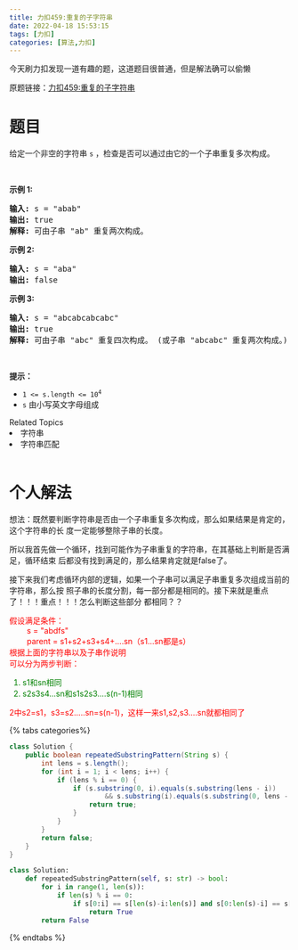 ```yaml
---
title: 力扣459:重复的子字符串
date: 2022-04-18 15:53:15
tags: [力扣]
categories: [算法,力扣]
---
```


今天刷力扣发现一道有趣的题，这道题目很普通，但是解法确可以偷懒

原题链接：[力扣459:重复的子字符串](https://leetcode-cn.com/problems/repeated-substring-pattern/)

# 题目

<p>给定一个非空的字符串<meta charset="UTF-8" />&nbsp;<code>s</code>&nbsp;，检查是否可以通过由它的一个子串重复多次构成。</p>

<p>&nbsp;</p>

<p><strong>示例 1:</strong></p>

<pre>
<strong>输入:</strong> s = "abab"
<strong>输出:</strong> true
<strong>解释:</strong> 可由子串 "ab" 重复两次构成。
</pre>

<p><strong>示例 2:</strong></p>

<pre>
<strong>输入:</strong> s = "aba"
<strong>输出:</strong> false
</pre>

<p><strong>示例 3:</strong></p>

<pre>
<strong>输入:</strong> s = "abcabcabcabc"
<strong>输出:</strong> true
<strong>解释:</strong> 可由子串 "abc" 重复四次构成。 (或子串 "abcabc" 重复两次构成。)
</pre>

<p>&nbsp;</p>

<p><b>提示：</b></p>

<p><meta charset="UTF-8" /></p>

<ul>
	<li><code>1 &lt;= s.length &lt;= 10<sup>4</sup></code></li>
	<li><code>s</code>&nbsp;由小写英文字母组成</li>
</ul>
<div><div>Related Topics</div><div><li>字符串</li><li>字符串匹配</li></div></div><br>

# 个人解法

想法：既然要判断字符串是否由一个子串重复多次构成，那么如果结果是肯定的，这个字符串的长
度一定能够整除子串的长度。

所以我首先做一个循环，找到可能作为子串重复的字符串，在其基础上判断是否满足，循环结束
后都没有找到满足的，那么结果肯定就是false了。

接下来我们考虑循环内部的逻辑，如果一个子串可以满足子串重复多次组成当前的字符串，那么按
照子串的长度分割，每一部分都是相同的。接下来就是重点了！！！重点！！！怎么判断这些部分
都相同？？

<div style="color: red">
假设满足条件：<br/>
&nbsp;&nbsp;&nbsp;&nbsp;&nbsp;&nbsp;&nbsp;&nbsp;s = "abdfs"<br/>
&nbsp;&nbsp;&nbsp;&nbsp;&nbsp;&nbsp;&nbsp;&nbsp;parent = s1+s2+s3+s4+....sn（s1...sn都是s）<br/>
根据上面的字符串以及子串作说明<br/>
可以分为两步判断：
<ol style="color: green">
<li>s1和sn相同</li>
<li>s2s3s4...sn和s1s2s3....s(n-1)相同</li>
</ol>
2中s2=s1，s3=s2.....sn=s(n-1)，这样一来s1,s2,s3....sn就都相同了
</div>

{% tabs categories%}

<!-- tab Java -->

```java
class Solution {
    public boolean repeatedSubstringPattern(String s) {
        int lens = s.length();
        for (int i = 1; i < lens; i++) {
            if (lens % i == 0) {
                if (s.substring(0, i).equals(s.substring(lens - i))
                        && s.substring(i).equals(s.substring(0, lens - i))) {
                    return true;
                }
            }
        }
        return false;
    }
}
```

<!-- endtab -->

<!-- tab Python3 -->

```python
class Solution:
    def repeatedSubstringPattern(self, s: str) -> bool:
        for i in range(1, len(s)):
            if len(s) % i == 0:
                if s[0:i] == s[len(s)-i:len(s)] and s[0:len(s)-i] == s[i:len(s)]:
                    return True
        return False
```

<!-- endtab -->

{% endtabs %}

